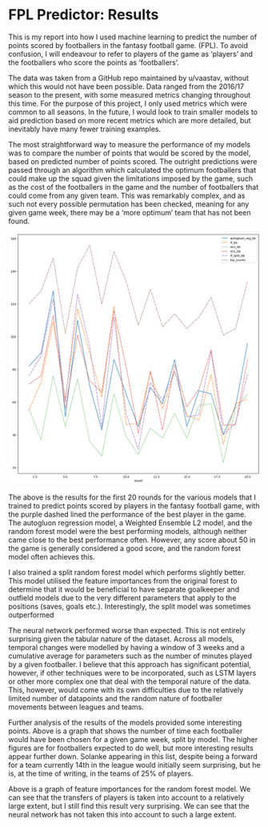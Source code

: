 # FPL Predictor: Results

This is my report into how I used machine learning to predict the number of points scored by footballers in the fantasy football game. (FPL). To avoid confusion, I will endeavour to refer to players of the game as ‘players’ and the footballers who score the points as ‘footballers’.

The data was taken from a GitHub repo maintained by u/vaastav, without which this would not have been possible. Data ranged from the 2016/17 season to the present, with some measured metrics changing throughout this time. For the purpose of this project, I only used metrics which were common to all seasons. In the future, I would look to train smaller models to aid prediction based on more recent metrics which are more detailed, but inevitably have many fewer training examples. 

The most straightforward way to measure the performance of my models was to compare the number of points that would be scored by the model, based on predicted number of points scored. The outright predictions were passed through an algorithm which calculated the optimum footballers that could make up the squad given the limitations imposed by the game, such as the cost of the footballers in the game and the number of footballers that could come from any given team. This was remarkably complex, and as such not every possible permutation has been checked, meaning for any given game week, there may be a ‘more optimum’ team that has not been found. 

![Models](Models/output2.png)

The above is the results for the first 20 rounds for the various models that I trained to predict points scored by players in the fantasy football game, with the purple dashed lined the performance of the best player in the game. The autogluon regression model, a Weighted Ensemble L2 model, and the random forest model were the best performing models, although neither came close to the best performance often. However, any score about 50 in the game is generally considered a good score, and the random forest model often achieves this. 

I also trained a split random forest model which performs slightly better. This model utilised the feature importances from the original forest to determine that it would be beneficial to have separate goalkeeper and outfield models due to the very different parameters that apply to the positions (saves, goals etc.). Interestingly, the split model was sometimes outperformed 

The neural network performed worse than expected. This is not entirely surprising given the tabular nature of the dataset. Across all models, temporal changes were modelled by having a window of 3 weeks and a cumulative average for parameters such as the number of minutes played by a given footballer. I believe that this approach has significant potential, however, if other techniques were to be incorporated, such as LSTM layers or other more complex one that deal with the temporal nature of the data. This, however, would come with its own difficulties due to the relatively limited number of datapoints and the random nature of footballer movements between leagues and teams. 

Further analysis of the results of the models provided some interesting points. Above is a graph that shows the number of time each footballer would have been chosen for a given game week, split by model. The higher figures are for footballers expected to do well, but more interesting results appear further down. Solanke appearing in this list, despite being a forward for a team currently 14th in the league would initially seem surprising, but he is, at the time of writing, in the teams of 25% of players. 


Above is a graph of feature importances for the random forest model. We can see that the transfers of players is taken into account to a relatively large extent, but I still find this result very surprising. We can see that the neural network has not taken this into account to such a large extent.  
